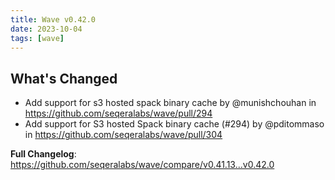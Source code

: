```yaml
---
title: Wave v0.42.0
date: 2023-10-04
tags: [wave]
---
```


## What's Changed
* Add support for s3 hosted spack binary cache by @munishchouhan in https://github.com/seqeralabs/wave/pull/294
* Add support for S3 hosted Spack binary cache (#294) by @pditommaso in https://github.com/seqeralabs/wave/pull/304


**Full Changelog**: https://github.com/seqeralabs/wave/compare/v0.41.13...v0.42.0
